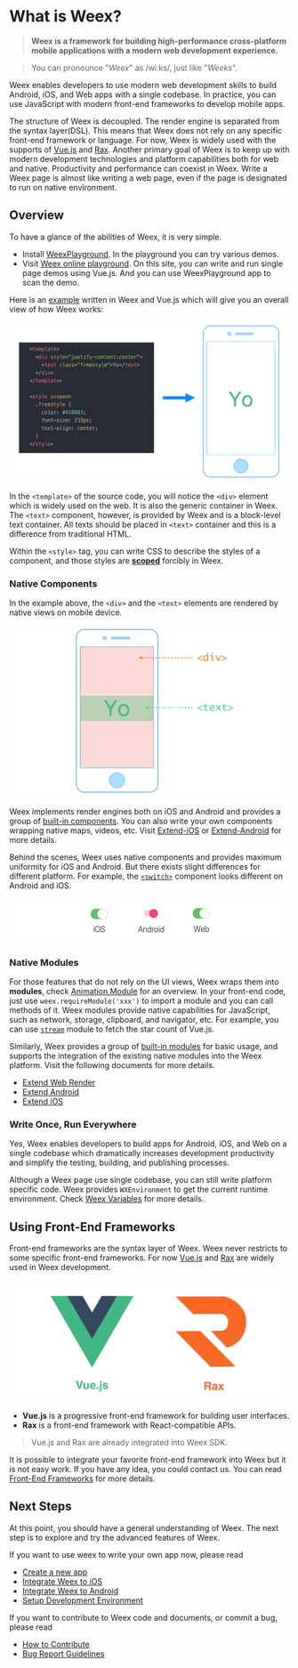 # What is Weex?

<!-- toc -->

> **Weex is a framework for building high-performance cross-platform mobile applications with a modern web development experience.**

> You can pronounce "*Weex*" as /wiːks/, just like "*Weeks*".

Weex enables developers to use modern web development skills to build Android, iOS, and Web apps with a single codebase. In practice, you can use JavaScript with modern front-end frameworks to develop mobile apps.

The structure of Weex is decoupled. The render engine is separated from the syntax layer(DSL). This means that Weex does not rely on any specific front-end framework or language. For now, Weex is widely used with the supports of [Vue.js](https://vuejs.org/) and [Rax](https://alibaba.github.io/rax/). Another primary goal of Weex is to keep up with modern development technologies and platform capabilities both for web and native. Productivity and performance can coexist in Weex. Write a Weex page is almost like writing a web page, even if the page is designated to run on native environment.

## Overview

To have a glance of the abilities of Weex, it is very simple.

* Install [WeexPlayground](http://weex.apache.org/tools/playground.html). In the playground you can try various demos.
* Visit [Weex online playground](http://dotwe.org/vue). On this site, you can write and run single page demos using Vue.js. And you can use WeexPlayground app to scan the demo.

Here is an [example](http://dotwe.org/vue/8da01827631b21150a12dd54d7114380) written in Weex and Vue.js which will give you an overall view of how Weex works:

![Weex Example](./images/weex-example-yo.png)

In the `<template>` of the source code, you will notice the `<div>` element which is widely used on the web. It is also the generic container in Weex. The `<text>` component, however, is provided by Weex and is a block-level text container. All texts should be placed in `<text>` container and this is a difference from traditional HTML.

Within the `<style>` tag, you can write CSS to describe the styles of a component, and those styles are [**scoped**](https://vue-loader.vuejs.org/en/features/scoped-css.html) forcibly in Weex.

### Native Components

In the example above, the `<div>` and the `<text>` elements are rendered by native views on mobile device.

![Native Components](./images/native-component.png)

Weex implements render engines both on iOS and Android and provides a group of [built-in components](../docs/components/div.html). You can also write your own components wrapping native maps, videos, etc. Visit [Extend-iOS](./extend/extend-ios.html) or [Extend-Android](./extend/extend-android.html) for more details.

Behind the scenes, Weex uses native components and provides maximum uniformity for iOS and Android. But there exists slight differences for different platform. For example, the [`<switch>`](http://dotwe.org/vue/d96943452b6708422197c47920903823) component looks different on Android and iOS.

![Different switch](./images/different-switch.png)

### Native Modules

For those features that do not rely on the UI views, Weex wraps them into **modules**, check [Animation Module](../docs/modules/animation.html) for an overview. In your front-end code, just use `weex.requireModule('xxx')` to import a module and you can call methods of it. Weex modules provide native capabilities for JavaScript, such as network, storage, clipboard, and navigator, etc. For example, you can use [`stream`](http://dotwe.org/vue/2ae062b6a04124a35bbe2da3b1e5c07b) module to fetch the star count of Vue.js.

Similarly, Weex provides a group of [built-in modules](../docs/modules/animation.html) for basic usage, and supports the integration of the existing native modules into the Weex platform. Visit the following documents for more details.

* [Extend Web Render](./extend/extend-web.html)
* [Extend Android](./extend/extend-android.html)
* [Extend iOS](./extend/extend-ios.html)

### Write Once, Run Everywhere

Yes, Weex enables developers to build apps for Android, iOS, and Web on a single codebase which dramatically increases development productivity and simplify the testing, building, and publishing processes.

Although a Weex page use single codebase, you can still write platform specific code. Weex provides `WXEnvironment` to get the current runtime environment. Check [Weex Variables](../docs/api/weex-variable.html) for more details.

## Using Front-End Frameworks

Front-end frameworks are the syntax layer of Weex. Weex never restricts to some specific front-end frameworks. For now [Vue.js](https://vuejs.org/) and [Rax](https://alibaba.github.io/rax/) are widely used in Weex development.

![Vue and Rax](./images/vue-rax.png)

- **Vue.js** is a progressive front-end framework for building user interfaces.
- **Rax** is a front-end framework with React-compatible APIs.

> Vue.js and Rax are already integrated into Weex SDK.

It is possible to integrate your favorite front-end framework into Weex but it is not easy work. If you have any idea, you could contact us. You can read [Front-End Frameworks](./front-end-frameworks.html) for more details.

## Next Steps

At this point, you should have a general understanding of Weex. The next step is to explore and try the advanced features of Weex.

If you want to use weex to write your own app now, please read

- [Create a new app](./develop/create-a-new-app.html)
- [Integrate Weex to iOS](./develop/integrate-to-iOS-app.html)
- [Integrate Weex to Android](./develop/integrate-to-android-app.html)
- [Setup Development Environment](./develop/setup-develop-environment.html)

If you want to contribute to Weex code and documents, or commit a bug, please read

- [How to Contribute](./contribute/how-to-contribute.html)
- [Bug Report Guidelines](./contribute/bug-report-guidelines.html)
